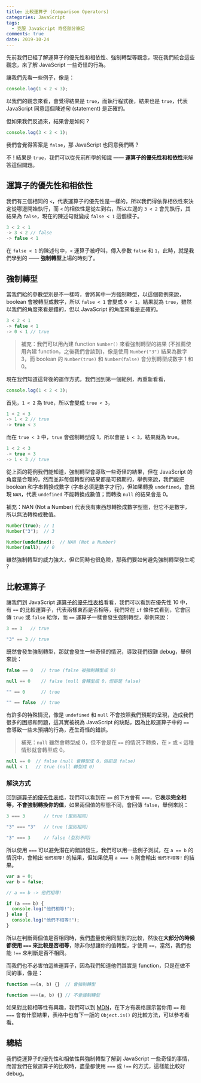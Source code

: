 ```yaml
---
title: 比較運算子 (Comparison Operators)
categories: JavaScript
tags:
  - 克服 JavaScript 奇怪部分筆記
comments: true
date: 2019-10-24
---
```

先前我們已經了解運算子的優先性和相依性、強制轉型等觀念，現在我們統合這些觀念，來了解 JavaScript 一些奇怪的行為。

讓我們先看一些例子，像是：

``` JavaScript
console.log(1 < 2 < 3);
```

以我們的觀念來看，會覺得結果是 `true`，而執行程式後，結果也是 `true`，代表 JavaScript 同意這個陳述句 (statement) 是正確的。

但如果我們反過來，結果會是如何 ?

``` JavaScript
console.log(3 < 2 < 1);
```

我們會覺得答案是 `false`，那 JavaScript 也同意我們嗎 ?

不 ! 結果是 `true`，我們可以從先前所學的知識 —— **運算子的優先性和相依性**來解答這個問題。

## 運算子的優先性和相依性

我們有三個相同的 `<`，代表運算子的優先性是一樣的，所以我們得依靠相依性來決定從哪邊開始執行，而 `<` 的相依性是從左到右，所以左邊的 `3 < 2` 會先執行，其結果為 `false`，現在的陳述句就變成 `false < 1` 這個樣子。

``` JavaScript
3 < 2 < 1
-> 3 < 2 // false
-> false < 1
```

在 `false < 1` 的陳述句中，`<` 運算子被呼叫，傳入參數 `false` 和 `1`，此時，就是我們學到的 —— **強制轉型**上場的時刻了。

## 強制轉型
當我們給的參數型別是不一樣時，會將其中一方強制轉型，以這個範例來說，boolean 會被轉型成數字，所以 `false < 1` 會變成 `0 < 1`，結果就為 `true`，雖然以我們的角度來看是錯的，但以 JavaScript 的角度來看是正確的。

``` JavaScript
3 < 2 < 1
-> false < 1
-> 0 < 1 // true
```

> 補充：我們可以用內建 function `Number()` 來看強制轉型的結果 (不推薦使用內建 function，之後我們會談到)，像是使用 `Number("3")` 結果為數字 3，而 boolean 的 `Number(true)` 和 `Number(false)` 會分別轉型成數字 1 和 0。

現在我們知道這背後的運作方式，我們回到第一個範例，再重新看看，

``` JavaScript
console.log(1 < 2 < 3);
```

首先，`1 < 2` 為 true，所以會變成 `true < 3`，

``` JavaScript
1 < 2 < 3
-> 1 < 2 // true
-> true < 3 
```

而在 `true < 3` 中，`true` 會強制轉型成 1，所以會是 `1 < 3`，結果就為 true。

``` JavaScript
1 < 2 < 3
-> true < 3
-> 1 < 3 // true 
```

從上面的範例我們能知道，強制轉型會導致一些奇怪的結果，但在 JavaScript 的角度是合理的，然而並非每個轉型的結果都是可預期的，舉例來說，我們能把 boolean 和字串轉換成數字 (字串必須是數字才行)，但如果轉換 `undefined`，會出現 `NAN`，代表 `undefined` 不能轉換成數值；而轉換 `null` 的結果會是 0。

補充：NAN (Not a Number) 代表我有東西想轉換成數字型態，但它不是數字，所以無法轉換成數值。

``` JavaScript
Number(true); // 1
Number("3");  // 3

Number(undefined);  // NAN (Not a Number)
Number(null); // 0
```

雖然強制轉型的威力強大，但它同時也很危險，那我們要如何避免強制轉型發生呢 ?

## 比較運算子
讓我們到 JavaScript [運算子的優先性表格](https://developer.mozilla.org/zh-TW/docs/Web/JavaScript/Reference/Operators/Operator_Precedence)看看，我們可以看到在優先性 10 中，有 `==` 的比較運算子，代表兩樣東西是否相等，我們常在 `if` 條件式看到，它會回傳 `true` 或 `false` 給你，而 `==` 運算子一樣會發生強制轉型，舉例來說：

``` JavaScript
3 == 3   // true

"3" == 3 // true
```

既然會發生強制轉型，那就會發生一些奇怪的情況，導致我們很難 debug，舉例來說：

``` JavaScript
false == 0   // true (false 被強制轉型成 0)

null == 0    // false (null 會轉型成 0，但卻是 false)

"" == 0      // true

"" == false  // true
```

有許多的特殊情況，像是 `undefined` 和 `null` 不會按照我們預期的呈現，造成我們很多的困惑和問題，這其實被視為 JavaScript 的缺點，因為比較運算子中的 `==` 會導致一些未預期的行為，產生奇怪的錯誤。

> 補充：`null` 雖然會轉型成 0，但不會是在 `==` 的情況下轉換，在 `>` 或 `<` 這種情形就會轉型成 0。
``` JavaScript
null == 0  // false (null 會轉型成 0，但卻是 false)
null < 1   // true (null 轉型成 0) 
```

### 解決方式
回到[運算子的優先性表格](https://developer.mozilla.org/zh-TW/docs/Web/JavaScript/Reference/Operators/Operator_Precedence)，我們可以看到在 `==` 的下方會有 `===`，它**表示完全相等，不會強制轉換你的值**，如果兩個值的型態不同，會回傳 `false`，舉例來說：

``` JavaScript
3 === 3       // true (型別相同)

"3" === "3"   // true (型別相同)

"3" === 3     // false (型別不同)
```

所以使用 `===` 可以避免潛在的錯誤發生，我們可以用一些例子測試，在 `a == b` 的情況中，會輸出 `他們相等!` 的結果，但如果使用 `a === b` 則會輸出 `他們不相等!` 的結果。

``` JavaScript
var a = 0;
var b = false;

// a == b -> 他們相等!

if (a === b) {
  console.log("他們相等!");
} else {
  console.log("他們不相等!");
}
```

所以在判斷兩個值是否相同時，我們盡量使用同型別的比較，然後在**大部分的時候都使用 `===` 來比較是否相等**，除非你想讓你的值轉型，才使用 `==`，當然，我們也能 `!==` 來判斷是否不相同。

而我們也不必害怕這些運算子，因為我們知道他們其實是 function，只是在做不同的事，像是：

``` JavaScript
function ==(a, b) {}  // 會強制轉型

function ===(a, b) {} // 不會強制轉型
```

如果對比較相等性有興趣，我們可以到 [MDN](https://developer.mozilla.org/en-US/docs/Web/JavaScript/Equality_comparisons_and_sameness)，在下方有表格展示當你用 `==` 和 `===` 會有什麼結果，表格中也有下一版的 `Object.is()` 的比較方法，可以參考看看。

## 總結
我們從運算子的優先性和相依性與強制轉型了解到 JavaScript 一些奇怪的事情，而當我們在做運算子的比較時，盡量都使用 `===` 或 `!==` 的方式，這樣能比較好 debug。